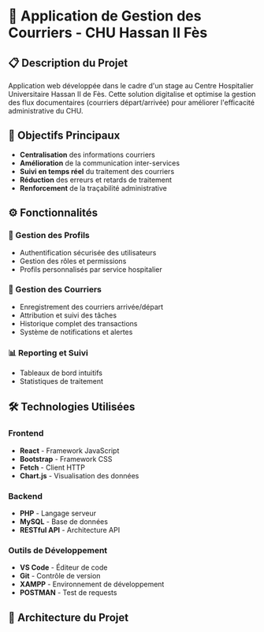 # 🏥 Application de Gestion des Courriers - CHU Hassan II Fès

## 📋 Description du Projet
Application web développée dans le cadre d'un stage au Centre Hospitalier Universitaire Hassan II de Fès. Cette solution digitalise et optimise la gestion des flux documentaires (courriers départ/arrivée) pour améliorer l'efficacité administrative du CHU.

## 🎯 Objectifs Principaux
- **Centralisation** des informations courriers
- **Amélioration** de la communication inter-services
- **Suivi en temps réel** du traitement des courriers
- **Réduction** des erreurs et retards de traitement
- **Renforcement** de la traçabilité administrative

## ⚙️ Fonctionnalités

### 👥 Gestion des Profils
- Authentification sécurisée des utilisateurs
- Gestion des rôles et permissions
- Profils personnalisés par service hospitalier

### 📨 Gestion des Courriers
- Enregistrement des courriers arrivée/départ
- Attribution et suivi des tâches
- Historique complet des transactions
- Système de notifications et alertes

### 📊 Reporting et Suivi
- Tableaux de bord intuitifs
- Statistiques de traitement

## 🛠️ Technologies Utilisées

### Frontend
- **React** - Framework JavaScript
- **Bootstrap** - Framework CSS
- **Fetch** - Client HTTP
- **Chart.js** - Visualisation des données

### Backend
- **PHP** - Langage serveur
- **MySQL** - Base de données
- **RESTful API** - Architecture API

### Outils de Développement
- **VS Code** - Éditeur de code
- **Git** - Contrôle de version
- **XAMPP** - Environnement de développement
- **POSTMAN** - Test de requests


## 📁 Architecture du Projet

